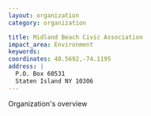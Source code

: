```yaml
---
layout: organization
category: organization

title: Midland Beach Civic Association
impact_area: Environment
keywords: 
coordinates: 40.5692,-74.1195
address: |
  P.O. Box 60531
  Staten Island NY 10306
---
```

Organization's overview
